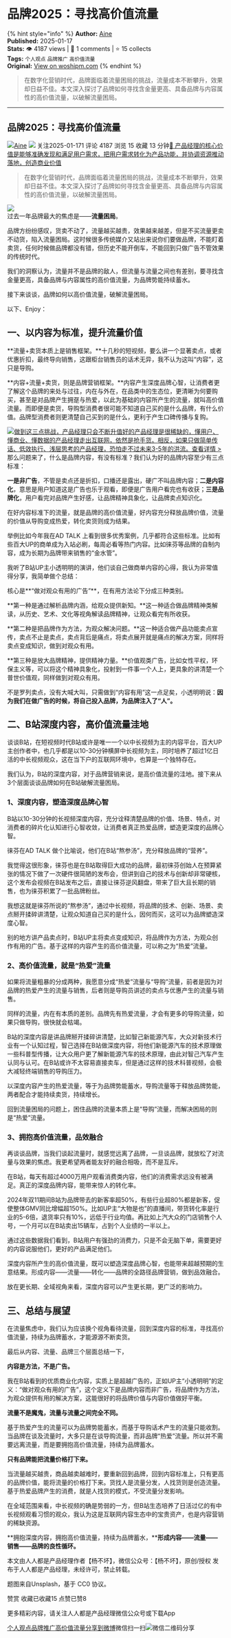 # 品牌2025：寻找高价值流量

{% hint style="info" %}
**Author:** [Aine](https://www.woshipm.com/u/50794)  
**Published:** 2025-01-17  
**Stats:** 👁️ 4187 views | 💬 1 comments | ⭐ 15 collects  
**Tags:** `个人观点` `品牌推广` `高价值流量`  
**Original:** [View on woshipm.com](https://www.woshipm.com/marketing/6172372.html)
{% endhint %}

> 在数字化营销时代，品牌面临着流量困局的挑战，流量成本不断攀升，效果却日益不佳。本文深入探讨了品牌如何寻找含金量更高、具备品牌与内容属性的高价值流量，以破解流量困局。

---

## 品牌2025：寻找高价值流量

[![](https://image.woshipm.com/wp-files/2019/12/AcxKvyN2ELsaMwXD8QBS.gif!/both/72x72)](https://www.woshipm.com/u/50794)[Aine](https://www.woshipm.com/u/50794) ![](https://static.woshipm.com/tag/1101_1@2x.png ) 关注2025-01-171 评论 4187 浏览 15 收藏 13 分钟[🔗 产品经理的核心价值是能够准确发现和满足用户需求，把用户需求转化为产品功能，并协调资源推动落地，创造商业价值](https://ke.qidianla.com/courses/90pm)

> 在数字化营销时代，品牌面临着流量困局的挑战，流量成本不断攀升，效果却日益不佳。本文深入探讨了品牌如何寻找含金量更高、具备品牌与内容属性的高价值流量，以破解流量困局。

![](https://image.woshipm.com/2023/04/13/d3469168-d9e1-11ed-bd74-00163e0b5ff3.jpg)  
过去一年品牌最大的焦虑是——**流量困局**。

品牌方纷纷感叹，货卖不动了，流量越买越贵，效果越来越差，但是不买流量更卖不动货，陷入流量困局。这时候很多传统媒介又站出来说你们要做品牌，不能盯着卖货，任何时候做品牌都没有错，但历史不能开倒车，不能回到只做广告不管效果的传统时代。

我们的洞察认为，流量并不是品牌的敌人，但流量与流量之间也有差别，要寻找含金量更高，具备品牌与内容属性的高价值流量，为品牌势能持续蓄水。

接下来谈谈，品牌如何以高价值流量，破解流量困局。

以下、Enjoy：

## 一、以内容为标准，提升流量价值

**流量+卖货本质上是销售框架。**十几秒的短视频，要么讲一个显著卖点，或者优惠折扣，最终导向销售，这跟柜台销售员的话术无异，我不认为这叫“内容”，这只是导购。

**内容+流量+卖货，则是品牌营销框架。**内容产生深度品牌心智，让消费者更了解这个品牌的来处与过往，内在与外在，在品类中的生态位，更清晰为何要购买，甚至是对品牌产生拥趸与热爱，以此为基础的内容所产生的流量，就叫高价值流量。而即便是卖货，导购型消费者很可能不知道自己买的是什么品牌，有什么价值。品牌型消费者则更清楚自己买到的是什么，更利于产生口碑传播与复购。

[![](https://image.woshipm.com/2023/07/27/1788a218-2c7f-11ee-b91f-00163e0b5ff3.png)做到这三点挑战，产品经理只会不断升值好的产品经理是很稀缺的，懂用户、懂商业、懂数据的产品经理走出互联网，依然是抢手货。相反，如果只做简单传话、低效执行、浅层思考的产品经理，恐怕走不过未来3-5年的洪流。查看详情 >](https://ke.qidianla.com/courses/bcpm)  
那么问题来了，什么是品牌内容，有没有标准？我们认为好的品牌内容至少有三点标准：

**一是非广告**，不管是卖点还是折扣，口播还是露出，硬广不叫品牌内容；**二是内容化**，意思是用户知道这是广告也乐于观看，即便是广告用户看完也有收获；**三是品牌化**，用户看完对品牌产生好感，让品牌精神具象化，让品牌卖点知识化。

在好内容标准下的流量，就是品牌的高价值流量，好内容充分释放品牌价值，流量的价值从导购变成热爱，转化卖货则成为结果。

举例比如今年我在AD TALK 上看到很多优秀案例，几乎都符合这些标准。比如有些百大UP的商单成为入站必刷，每周必看等热门内容。比如徕芬等品牌的自制内容，成为长期为品牌带来销售的“金水管”。

我听了B站UP主小透明明的演讲，他们谈自己做商单内容的心得，我认为非常值得分享，我简单做个总结：

核心是**“做对观众有用的广告”**，在有用方法论下分成三种类别。

**第一种是通过解析品牌内涵，给观众提供新知。**这一种适合做品牌精神类解读，从历史、艺术、文化等视角解读品牌精神，让观众看完有所收获。

**第二种是把品牌作为方法，为观众解决问题。**这一种适合做产品功能卖点宣传，卖点不止是卖点，卖点背后是痛点，将卖点展开就是痛点的解决方案，同样将卖点变成知识，做到对观众有用。

**第三种是放大品牌精神，提供精神力量。**价值观类广告，比如女性平权，环保主义等，可以将这个精神具象化，投射到一件事一个人上，更具象的讲清楚一个普世价值观，同样做到对观众有用。

不是罗列卖点，没有大喊大叫，只需做到“内容有用”这一点足矣，小透明明说：**因为我们在做广告的时候，将自己投入品牌，为品牌注入了“人”。**

## 二、B站深度内容，高价值流量洼地

谈谈B站，在短视频时代B站或许是唯一一个以中长视频为主的内容平台，百大UP主创作者中，也几乎都是以10-30分钟横屏中长视频为主，同时培养了超过1亿日活的中长视频观众，这在当下户的互联网环境中，也算是一个独特存在。

我们认为，B站的深度内容，对于品牌营销来说，是高价值流量的洼地。接下来从3个层面谈谈品牌如何在B站破解流量困局。

### 1、深度内容，塑造深度品牌心智

B站以10-30分钟的长视频深度内容，充分诠释清楚品牌的价值、场景、特点，对消费者的碎片化认知进行心智收敛，让消费者真正热爱品牌，塑造更深度的品牌心智。

徕芬在AD TALK 做个比喻说，他们在B站“熬参汤”，充分释放品牌的“营养”。

我觉得这很形象，徕芬也是在B站取得巨大成功的品牌，最初徕芬创始人在预算紧张的情况下做了一次硬件很简陋的发布会，但讲到自己的技术与创新却非常硬核，这个发布会视频在B站发布之后，直接让徕芬逆风翻盘，带来了巨大且长期的销售，也为徕芬积累了一批品牌粉丝。

我想这就是徕芬所说的“熬参汤”，通过中长视频，将品牌的技术、创新、场景、卖点掰开揉碎讲清楚，让观众知道自己买的是什么，因何而买，这可以为品牌塑造深度心智。

别的地方讲产品卖点时，B站UP主将卖点变成知识，将品牌作为方法，为观众创作有用的广告。基于这样的内容产生的高价值流量，可以称之为“热爱”流量。

### 2、高价值流量，就是“热爱”流量

如果将流量粗暴的分成两种，我愿意分成“热爱”流量与“导购”流量，前者是因为对品牌的热爱产生的流量与销售，后者则是导购员讲述的卖点与优惠产生的流量与销售。

同样的流量，内在有本质的差别。品牌先有热爱流量，才会有更多的导购流量，如果只做导购，很快就会枯竭。

B站的深度内容是讲品牌掰开揉碎讲清楚，比如智己新能源汽车，大众对新技术行业有一个认知过程，智己选择在B站做深度内容，将他们新能源汽车的技术原理做一些科普型传播，让大众用户更了解新能源汽车的技术原理，由此对智己汽车产生认同与认可。在B站或许不太容易直接卖车，但是通过这样的技术科普视频，会极大减轻终端销售的导购压力。

以深度内容产生的热爱流量，等于为品牌势能蓄水，导购流量等于释放品牌势能，两者配合才能持续卖货，持续增长。

回到流量困局的问题上，困住品牌的流量本质上是“导购”流量，而解决困局的则是“热爱”流量。

### 3、拥抱高价值流量，品效融合

再谈谈品牌，当我们谈起流量时，就感觉远离了品牌，一旦谈品牌，就放松了对流量与效果的焦虑。我更希望两者能友好的融合相吸，而不是互斥。

在B站，每天有超过4000万用户观看消费类内容，他们的消费需求远没有被满足。真正的深度品牌内容，能带来惊人的转化率。

2024年双11期间B站为品牌带去的新客率超50%，有些行业超80%都是新客，促使整体GMV同比增幅超150%。比如UP主“大物是也”的直播间，带货转化率是行业的5-6倍，退货率只有10%，远低于行业均值。再比如上汽大众的门店销售个人号，一个月可以在B站卖出15辆车，占到个人业绩的一半以上。

通过这些数据我们看到，B站用户有强劲的消费力，只是不会无脑下单，需要更好的内容说服他们，更好的产品满足他们。

深度内容所产生的高价值流量，既可以塑造深度品牌心智，也能带来超越预期的生意结果。形成内容——流量——转化——品牌的全路径品牌营销，做到品效融合。

放在更长期、全域视角来看，深度内容可以产生更长期，更广泛的影响力。

## 三、总结与展望

在流量焦虑中，我们认为应该换个视角看待流量，回到深度内容的标准，寻找高价值流量，持续为品牌蓄水，才能源源不断卖货。

最后从内容、流量、品牌三个层面总结一下，

**内容是方法，不是广告。**

我在B站看到的优质商业化内容，实质上是超越广告的，正如UP主“小透明明”的定义：“做对观众有用的广告”，这个定义下是品牌内容而非广告，将品牌作为方法，为观众提供有用的解决方案，这能很好的将品牌价值与内容价值做好平衡。

**流量不是魔鬼，流量与流量之间完全不同。**

基于热爱产生的流量可以为品牌势能蓄水，而基于导购话术产生的流量只能收割。当品牌在谈及流量时，大多只是在谈导购流量，而非品牌“热爱”流量。所以并不需要远离流量，而是要拥抱高价值流量，持续为品牌蓄水。

**只有品牌能把流量价格打下来。**

当流量越买越贵，商品越卖越难时，要重新回到品牌，回到内容标准上，只有更高的品牌价值，能将流量的价格打下来。货找人是流量分发，人找货则是创造流量。基于热爱品牌产生的消费，就是人找货的模式，不受流量分发影响。

在全域范围来看，中长视频的确是势弱的一方，但B站生态培养了日活过亿的有中长视频观看习惯的观众，我认为这是互联网内容生态中的宝贵资产，也是内容营销的稀缺资源。

**拥抱深度内容，拥抱高价值流量，持续为品牌蓄水，****形成内容——流量——销售——品牌的良性循环。**

本文由人人都是产品经理作者【杨不坏】，微信公众号：【杨不坏】，原创/授权 发布于人人都是产品经理，未经许可，禁止转载。

题图来自Unsplash，基于 CC0 协议。

赞赏 收藏已收藏15 点赞已赞8

更多精彩内容，请关注人人都是产品经理微信公众号或下载App

[个人观点](https://www.woshipm.com/tag/%e4%b8%aa%e4%ba%ba%e8%a7%82%e7%82%b9)[品牌推广](https://www.woshipm.com/tag/%e5%93%81%e7%89%8c%e6%8e%a8%e5%b9%bf)[高价值流量](https://www.woshipm.com/tag/%e9%ab%98%e4%bb%b7%e5%80%bc%e6%b5%81%e9%87%8f)[分享到微博](https://service.weibo.com/share/share.php?appkey=2775287854&title=品牌2025：寻找高价值流量&url=https://www.woshipm.com/marketing/6172372.html&pic=https://image.woshipm.com/2023/04/13/d3469168-d9e1-11ed-bd74-00163e0b5ff3.jpg)微信扫一扫![微信二维码](https://api.pwmqr.com/qrcode/create/?url=https://www.woshipm.com/marketing/6172372.html)分享